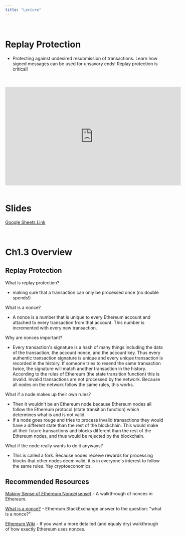 ```yaml
---
title: "Lecture"
---
```


<br />

# Replay Protection
- Protecting against undesired resubmission of transactions. Learn how signed messages can be used for unsavory ends! Replay protection is critical!

<br />
<br />
<iframe width="560" height="315" src="https://www.youtube-nocookie.com/embed/j7Mbx8laZwY" frameborder="0" allow="accelerometer; autoplay; encrypted-media; gyroscope; picture-in-picture" allowfullscreen></iframe>
<br />
<br />

# Slides

[Google Sheets Link](https://docs.google.com/presentation/d/14ReNvptUeIKGoYQf-M0r5NvGbLkjRAcr2URu48CaPcQ/edit)

<br />

# Ch1.3 Overview

## Replay Protection

What is replay protection?
- making sure that a transaction can only be processed once (no double spends!)

What is a nonce?
- A nonce is a number that is unique to every Ethereum account and attached to every transaction from that account. This number is incremented with every new transaction. 

Why are nonces important?
- Every transaction's signature is a hash of many things including the data of the transaction, the account nonce, and the account key. Thus every authentic transaction signature is unique and every unique transaction is recorded in the history. If someone tries to resend the same transaction twice, the signature will match another transaction in the history. According to the rules of Ethereum (the state transition function) this is invalid. Invalid transactions are not processed by the network. Because all nodes on the network follow the same rules, this works.

What if a node makes up their own rules?
- Then it wouldn't be an Ethereum node because Ethereum nodes all follow the Ethereum protocol (state transition function) which determines what is and is not valid.
- If a node goes rouge and tries to process invalid transactions they would have a different state than the rest of the blockchain. This would make all their future transactions and blocks different than the rest of the Ethereum nodes, and thus would be rejected by the blockchain. 

What if the node really wants to do it anyways?
- This is called a fork. Because nodes receive rewards for processing blocks that other nodes deem valid, it is in everyone's interest to follow the same rules. Yay cryptoeconomics.

## Recommended Resources

[Making Sense of Ethereum Nonce(sense)](https://medium.com/kinblog/making-sense-of-ethereum-nonce-sense-3858d5588c64) - A walkthrough of nonces in Ethereum.

[What is a nonce?](https://ethereum.stackexchange.com/questions/27432/what-is-nonce-in-ethereum-how-does-it-prevent-double-spending) - Ethereum.StackExchange answer to the question: "what is a nonce?"

[Ethereum Wiki](https://github.com/ethereum/wiki/wiki/Ethereum-Development-Tutorial#basics-of-the-ethereum-blockchain) - If you want a more detailed (and equaly dry) walkthrough of how exactly Ethereum uses nonces.

<br />

